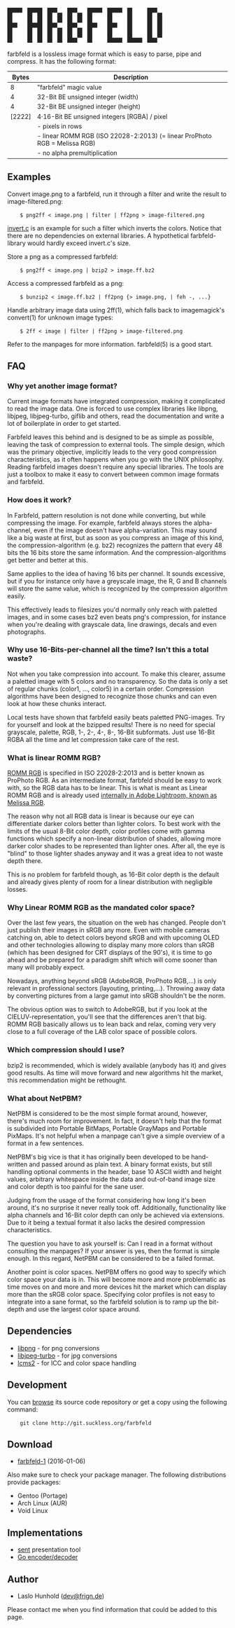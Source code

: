 ![farbfeld](farbfeld.svg)

farbfeld is a lossless image format which is easy to parse, pipe and
compress.
It has the following format:

| Bytes  | Description                                   |
|--------|-----------------------------------------------|
| 8      | "farbfeld" magic value                        |
| 4      | 32-Bit BE unsigned integer (width)            |
| 4      | 32-Bit BE unsigned integer (height)           |
| [2222] | 4⋅16-Bit BE unsigned integers [RGBA] / pixel  |
|        |    - pixels in rows                           |
|        |    - linear ROMM RGB (ISO 22028-2:2013) (= linear ProPhoto RGB = Melissa RGB) |
|        |    - no alpha premultiplication               |

Examples
--------

Convert image.png to a farbfeld, run it through a filter and write the
result to image-filtered.png:

        $ png2ff < image.png | filter | ff2png > image-filtered.png

[invert.c](invert.c) is an example for such a filter which inverts
the colors. Notice that there are no dependencies on external libraries.
A hypothetical farbfeld-library would hardly exceed invert.c's size.


Store a png as a compressed farbfeld:

        $ png2ff < image.png | bzip2 > image.ff.bz2

Access a compressed farbfeld as a png:

        $ bunzip2 < image.ff.bz2 | ff2png {> image.png, | feh -, ...}

Handle arbitrary image data using 2ff(1), which falls
back to imagemagick's convert(1) for unknown image types:

        $ 2ff < image | filter | ff2png > image-filtered.png

Refer to the manpages for more information. farbfeld(5) is a good start.

FAQ
---

### Why yet another image format?

Current image formats have integrated compression,
making it complicated to read the image data.
One is forced to use complex libraries like libpng,
libjpeg, libjpeg-turbo, giflib and others, read the
documentation and write a lot of boilerplate in order
to get started.

Farbfeld leaves this behind and is designed to be as
simple as possible, leaving the task of compression
to external tools.
The simple design, which was the primary objective,
implicitly leads to the very good compression
characteristics, as it often happens when you go with
the UNIX philosophy.
Reading farbfeld images doesn't require any special
libraries. The tools are just a toolbox
to make it easy to convert between common image formats
and farbfeld.

### How does it work?

In Farbfeld, pattern resolution is not done while
converting, but while compressing the image.
For example, farbfeld always stores the alpha-channel,
even if the image doesn't have alpha-variation.
This may sound like a big waste at first, but as
soon as you compress an image of this kind, the
compression-algorithm (e.g. bz2) recognizes the
pattern that every 48 bits the 16 bits store the
same information.
And the compression-algorithms get better and better
at this.

Same applies to the idea of having 16 bits per channel.
It sounds excessive, but if you for instance only have
a greyscale image, the R, G and B channels will store
the same value, which is recognized by the compression
algorithm easily.

This effectively leads to filesizes you'd normally only
reach with paletted images, and in some cases bz2 even
beats png's compression, for instance when you're dealing
with grayscale data, line drawings, decals and even
photographs.

### Why use 16-Bits-per-channel all the time? Isn't this a total waste?

Not when you take compression into account. To make this
clearer, assume a paletted image with 5 colors and no
transparency. So the data is only a set of regular chunks
(color1, ..., color5) in a certain order.
Compression algorithms have been designed to recognize those
chunks and can even look at how these chunks interact.

Local tests have shown that farbfeld easily beats paletted
PNG-images. Try for yourself and look at the bzipped results!
There is no need for special grayscale, palette, RGB, 1-, 2-,
4-, 8-, 16-Bit subformats.
Just use 16-Bit RGBA all the time and let compression take
care of the rest.

### What is linear ROMM RGB?

[ROMM RGB](http://www.color.org/chardata/rgb/rommrgb.xalter) is specified
in ISO 22028-2:2013 and is better known as ProPhoto RGB.
As an intermediate format, farbfeld should be easy to work with, so the
RGB data has to be linear.
This is what is meant as Linear ROMM RGB and is already used
[internally in Adobe Lightroom, known as Melissa RGB](http://ptgmedia.pearsoncmg.com/imprint_downloads/peachpit/peachpit/lightroom4/pdf_files/LightroomRGB_Space.pdf).

The reason why not all RGB data is linear is because our eye can differentiate
darker colors better than lighter colors. To best work with the limits of
the usual 8-Bit color depth, color profiles come with gamma functions which
specify a non-linear distribution of shades, allowing more darker color
shades to be represented than lighter ones. After all, the eye is "blind"
to those lighter shades anyway and it was a great idea to not waste depth
there.

This is no problem for farbfeld though, as 16-Bit color depth is the default and
already gives plenty of room for a linear distribution with negligible losses.

### Why Linear ROMM RGB as the mandated color space?

Over the last few years, the situation on the web has changed. People
don't just publish their images in sRGB any more. Even with mobile cameras
catching on, able to detect colors beyond sRGB and with upcoming OLED
and other technologies allowing to display many more colors than sRGB
(which has been designed for CRT displays of the 90's), it is time to
go ahead and be prepared for a paradigm shift which will come sooner than
many will probably expect.

Nowadays, anything beyond sRGB (AdobeRGB, ProPhoto RGB,...) is only
relevant in professional sectors (layouting, printing,...).
Throwing away data by converting pictures from a large gamut into sRGB
shouldn't be the norm.

The obvious option was to switch to AdobeRGB, but if you look at the
CIELUV-representation, you'll see that the differences aren't that big.
ROMM RGB basically allows us to lean back and relax, coming very very
close to a full coverage of the LAB color space of possible colors.

### Which compression should I use?

bzip2 is recommended, which is widely available (anybody has it)
and gives good results. As time will move forward and new
algorithms hit the market, this recommendation might be rethought.

### What about NetPBM?

NetPBM is considered to be the most simple format around,
however, there's much room for improvement.
In fact, it doesn't help that the format is subdivided into
Portable BitMaps, Portable GrayMaps and Portable PixMaps.
It's not helpful when a manpage can't give a simple overview
of a format in a few sentences.

NetPBM's big vice is that it has originally been developed
to be hand-written and passed around as plain text. A binary
format exists, but still handling optional comments
in the header, base 10 ASCII width and height values,
arbitrary whitespace inside the data and out-of-band
image size and color depth is too painful for the sane user.

Judging from the usage of the format considering how long
it's been around, it's no surprise it never really took off.
Additionally, functionality like alpha channels and 16-Bit
color depth can only be achieved via extensions.
Due to it being a textual format it also lacks the desired
compression characteristics.

The question you have to ask yourself is: Can I read in a
format without consulting the manpages? If your answer is
yes, then the format is simple enough.
In this regard, NetPBM can be considered to be a failed format.

Another point is color spaces. NetPBM offers no good way to
specify which color space your data is in. This will become more
and more problematic as time moves on and more and more devices
hit the market which can display more than the sRGB color space.
Specifying color profiles is not easy to integrate into a sane format,
so the farbfeld solution is to ramp up the bit-depth and use the
largest color space around.

Dependencies
------------

* [libpng](http://www.libpng.org/pub/png/libpng.html) - for png conversions
* [libjpeg-turbo](http://libjpeg-turbo.virtualgl.org/) - for jpg conversions
* [lcms2](http://www.littlecms.com/) - for ICC and color space handling

Development
-----------

You can [browse](http://git.suckless.org/farbfeld) its source code repository
or get a copy using the following command:

        git clone http://git.suckless.org/farbfeld

Download
--------

* [farbfeld-1](http://dl.suckless.org/farbfeld/farbfeld-1.tar.gz) (2016-01-06)

Also make sure to check your package manager. The following distributions
provide packages:

* Gentoo (Portage)
* Arch Linux (AUR)
* Void Linux

Implementations
---------------

* [sent](http://tools.suckless.org/sent/) presentation tool
* [Go encoder/decoder](https://github.com/hullerob/go.farbfeld)

Author
------

* Laslo Hunhold (dev@frign.de)

Please contact me when you find information that could be added to this
page.
